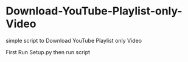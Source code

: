 # Download-YouTube-Playlist-only-Video
simple script to Download YouTube Playlist only Video

First Run Setup.py
then run script
